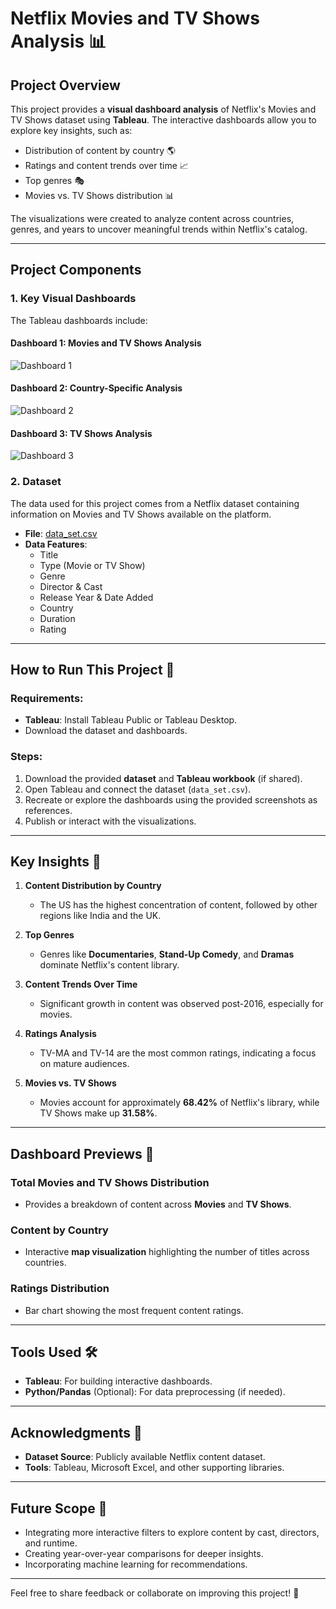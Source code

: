 # Netflix Movies and TV Shows Analysis 📊

## Project Overview

This project provides a **visual dashboard analysis** of Netflix's Movies and TV Shows dataset using **Tableau**. The interactive dashboards allow you to explore key insights, such as:

- Distribution of content by country 🌎  
- Ratings and content trends over time 📈  
- Top genres 🎭  
- Movies vs. TV Shows distribution 📊  

The visualizations were created to analyze content across countries, genres, and years to uncover meaningful trends within Netflix's catalog.

---

## Project Components

### 1. Key Visual Dashboards
The Tableau dashboards include:

#### Dashboard 1: Movies and TV Shows Analysis
![Dashboard 1](./dashboard_movies_1.png)

#### Dashboard 2: Country-Specific Analysis
![Dashboard 2](./dashboard_movies_country_specific.png)

#### Dashboard 3: TV Shows Analysis
![Dashboard 3](./dashboard_tv_series.png)

### 2. Dataset
The data used for this project comes from a Netflix dataset containing information on Movies and TV Shows available on the platform.

- **File**: [data_set.csv](./data_set.csv)  
- **Data Features**:  
   - Title  
   - Type (Movie or TV Show)  
   - Genre  
   - Director & Cast  
   - Release Year & Date Added  
   - Country  
   - Duration  
   - Rating  

---

## How to Run This Project 🔧

### Requirements:
- **Tableau**: Install Tableau Public or Tableau Desktop.  
- Download the dataset and dashboards.  

### Steps:
1. Download the provided **dataset** and **Tableau workbook** (if shared).  
2. Open Tableau and connect the dataset (`data_set.csv`).  
3. Recreate or explore the dashboards using the provided screenshots as references.  
4. Publish or interact with the visualizations.

---

## Key Insights 🌟

1. **Content Distribution by Country**  
   - The US has the highest concentration of content, followed by other regions like India and the UK.  

2. **Top Genres**  
   - Genres like **Documentaries**, **Stand-Up Comedy**, and **Dramas** dominate Netflix's content library.  

3. **Content Trends Over Time**  
   - Significant growth in content was observed post-2016, especially for movies.  

4. **Ratings Analysis**  
   - TV-MA and TV-14 are the most common ratings, indicating a focus on mature audiences.  

5. **Movies vs. TV Shows**  
   - Movies account for approximately **68.42%** of Netflix's library, while TV Shows make up **31.58%**.

---

## Dashboard Previews 📸

### Total Movies and TV Shows Distribution
- Provides a breakdown of content across **Movies** and **TV Shows**.

### Content by Country
- Interactive **map visualization** highlighting the number of titles across countries.

### Ratings Distribution
- Bar chart showing the most frequent content ratings.

---

## Tools Used 🛠️

- **Tableau**: For building interactive dashboards.  
- **Python/Pandas** (Optional): For data preprocessing (if needed).  

---

## Acknowledgments 🤝

- **Dataset Source**: Publicly available Netflix content dataset.  
- **Tools**: Tableau, Microsoft Excel, and other supporting libraries.  

---

## Future Scope 🚀

- Integrating more interactive filters to explore content by cast, directors, and runtime.  
- Creating year-over-year comparisons for deeper insights.  
- Incorporating machine learning for recommendations.

---

Feel free to share feedback or collaborate on improving this project! 🎉
